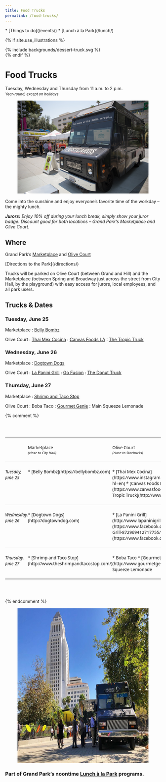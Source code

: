 ```yaml
---
title: Food Trucks
permalink: /food-trucks/
---
```


<nav markdown="1">
* [Things to do](/events/)
* [Lunch à la Park](/lunch/)
</nav>

{% if site.use_illustrations %}
<style>
.illustration {
  grid-column: -3/-1;
  grid-row: 1/6;
}
.illustration svg {
  height: 20vmax;
  width: auto;
}
main h1 {
  grid-column: 2/-3;
}
main h1 + p {
  grid-column: 2/-3;
}
main > nav:first-child {
  grid-row-start: 1;
}
main > h1 + nav {
    grid-column: 3/-3;
}
</style>

<div class="illustration">
{% include backgrounds/dessert-truck.svg %}
</div>
{% endif %}

# Food Trucks

Tuesday, Wednesday and Thursday from <time datetime="11:00">11 a.m.</time> to <time datetime="14:00">2 p.m.</time><br />
_<small>Year-round, except on holidays</small>_

<figure>
  <img src="/assets/temporary/misc/2018_LunchalaPark_Javier_Guillen.jpg" height="300" alt="" />
</figure>

Come into the sunshine and enjoy everyone’s favorite time of the workday – the mighty lunch.

_**Jurors:** Enjoy 10% off during your lunch break, simply show your juror badge. Discount good for both locations – Grand Park’s Marketplace and Olive Court._

<main markdown="1" class="strawberry-light">

<div></div>

<div></div>


## Where

Grand Park’s [Marketplace](/areas/) and [Olive Court](/areas/)

<p class="action" markdown="1">
[Directions to the Park](/directions/)
</p>

Trucks will be parked on Olive Court (between Grand and Hill) and the Marketplace (between Spring and Broadway just across the street from City Hall, by the playground) with easy access for jurors, local employees, and all park users.





## Trucks & Dates


<!--

Past food trucks are listed here, to make it easier to copy and paste:

: Boba Taco
: [Angry Pig](https://www.yelp.com/biz/angry-pig-los-angeles)
: [Belly Bombz](https://bellybombz.com)
: [Cali Banh Mi](https://www.calibanhmi.com)
: [Chanchos](http://www.chanchostacos.com/menu/main-dishes.htm)
: [Canvas Foods LA](https://www.canvasfoodsla.com/)
: [District Burger](https://www.facebook.com/districtburgerla/)
: [Dogtown Dogs](http://dogtowndog.com)
: [Go Fusion](https://www.facebook.com/Go-Fusion-N-Grill-872969412717755/)
: [Gourmet Genie](http://www.gourmetgenietogo.com/)
: [La Panini Grill](http://www.lapaninigrill.com/)
: [Made in Brooklyn Pizza](http://mibpizza.com)
: Main Squeeze Lemonade
: [Ooh La La Crepes](https://www.yelp.com/biz/oooh-lala-crepes-gourmet-food-truck-san-fernando)
: [Shrimp and Taco Stop](http://www.theshrimpandtacostop.com/)
: [Street Kitchen LA](http://www.streetkitchenla.com/)
: [The Donut Truck](https://www.facebook.com/ladonuttruck/)
: [The Tropic Truck](http://www.thetropictruck.com/)
: [Wise BBQ](https://wisebarbecue.com)

: _To be announced_

-->

<div></div>

### Tuesday, <span class="avoid-break">June 25</span>

Marketplace
: [Belly Bombz](https://bellybombz.com)

Olive Court
: [Thai Mex Cocina](https://www.instagram.com/thaimexcocina/?hl=en)
: [Canvas Foods LA](https://www.canvasfoodsla.com/)
: [The Tropic Truck](http://www.thetropictruck.com)

<div></div>


### Wednesday, <span class="avoid-break">June 26</span>

Marketplace
: [Dogtown Dogs](http://dogtowndog.com)

Olive Court
: [La Panini Grill](http://www.lapaninigrill.com/)
: [Go Fusion](https://www.facebook.com/Go-Fusion-N-Grill-872969412717755/)
: [The Donut Truck](https://www.facebook.com/ladonuttruck/)

<div></div>

### Thursday, <span class="avoid-break">June 27</span>

Marketplace
: [Shrimp and Taco Stop](http://www.theshrimpandtacostop.com/)

Olive Court
: Boba Taco
: [Gourmet Genie](http://www.gourmetgenietogo.com/)
: Main Squeeze Lemonade

<div></div>

{% comment %}

<style>
table {
  font-family: "Noto Sans", 'Noto Sans JP', 'Noto Sans HK', 'Noto Sans KR', 'Bai Jamjuree', "Public Sans", "Helvetica Neue", Helvetica, Arial, sans-serif;
  grid-column: 2/-2;
  color: var(--midnight);
}
table {
  margin-top: 4.5em;
  margin-bottom: 4.5em;
  border-collapse: collapse;
}

thead th {
  font-weight: normal;
}
thead th small {
  font-style: italic;
  display: block;
}

tbody th[scope] {
  font-style: italic;
  font-weight: normal;
  color: var(--text-color);
}


tbody th,
tbody td {
  border-top: 0.15em solid hsl(0, 0%, 95%);
}

th,
td {
  text-align: left;
  padding: 1.5em 0;
  vertical-align: top;
}
th:first-child {
  padding-left: 0;
}
td:last-child {
  padding-right: 0;
}

table ul {
  margin: 0;
}
table ul,
table li {
  list-style: none;
  margin-left: 0;
  padding-left: 0;
}


</style>

<table>
<thead>
<tr>
  <th scope="col" style="opacity: 0;">Date</th>
  <th scope="col">Marketplace <small>(close to City Hall)</small></th>
  <th scope="col">Olive Court <small>(close to Starbucks)</small></th>
</tr>
</thead>
<tbody>
  
<tr>
<th scope="row">
Tuesday, <span class="avoid-break">June 25</span>
</th>
<td markdown="1">
* [Belly Bombz](https://bellybombz.com)
</td>
<td markdown="1">
* [Thai Mex Cocina](https://www.instagram.com/thaimexcocina/?hl=en)
* [Canvas Foods LA](https://www.canvasfoodsla.com/)
* [The Tropic Truck](http://www.thetropictruck.com)
</td>
</tr>
  
<tr>
<th scope="row">Wednesday, <span class="avoid-break">June 26</span></th>
<td markdown="1">
* [Dogtown Dogs](http://dogtowndog.com)
</td>
<td markdown="1">
* [La Panini Grill](http://www.lapaninigrill.com/)
* [Go Fusion](https://www.facebook.com/Go-Fusion-N-Grill-872969412717755/)
* [The Donut Truck](https://www.facebook.com/ladonuttruck/)
</td>
</tr>
  
<tr>
<th scope="row">Thursday, <span class="avoid-break">June 27</span></th>
<td markdown="1">
* [Shrimp and Taco Stop](http://www.theshrimpandtacostop.com/)
</td>
<td markdown="1">
* Boba Taco
* [Gourmet Genie](http://www.gourmetgenietogo.com/)
* Main Squeeze Lemonade
</td>
</tr>

</tbody>
</table>
{% endcomment %}


<figure>
  <img src="/uploads/programs/food-trucks-5.jpg" alt="Food Truck" height="500" />
</figure>


### Part of Grand Park’s noontime [Lunch à la Park](/lunch/) programs.


<!--
Take a break with rotating food trucks in the park.
-->

</main>

